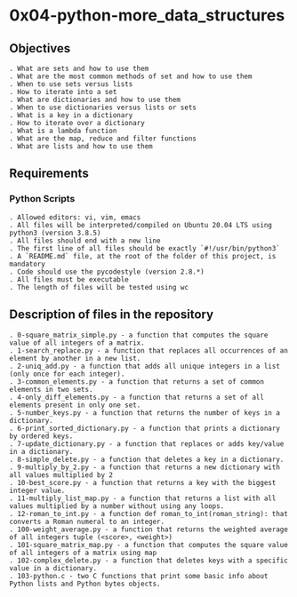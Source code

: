 # 0x04-python-more_data_structures

## Objectives

	. What are sets and how to use them
    . What are the most common methods of set and how to use them
    . When to use sets versus lists
    . How to iterate into a set
    . What are dictionaries and how to use them
    . When to use dictionaries versus lists or sets
    . What is a key in a dictionary
    . How to iterate over a dictionary
    . What is a lambda function
    . What are the map, reduce and filter functions
    . What are lists and how to use them

## Requirements

### Python Scripts

	. Allowed editors: vi, vim, emacs
    . All files will be interpreted/compiled on Ubuntu 20.04 LTS using python3 (version 3.8.5)
	. All files should end with a new line
	. The first line of all files should be exactly `#!/usr/bin/python3`
	. A `README.md` file, at the root of the folder of this project, is mandatory
    . Code should use the pycodestyle (version 2.8.*)
	. All files must be executable
	. The length of files will be tested using wc


## Description of files in the repository

	. 0-square_matrix_simple.py - a function that computes the square value of all integers of a matrix.
    . 1-search_replace.py - a function that replaces all occurrences of an element by another in a new list.
    . 2-uniq_add.py - a function that adds all unique integers in a list (only once for each integer).
    . 3-common_elements.py - a function that returns a set of common elements in two sets.
    . 4-only_diff_elements.py - a function that returns a set of all elements present in only one set.
    . 5-number_keys.py - a function that returns the number of keys in a dictionary.
    . 6-print_sorted_dictionary.py - a function that prints a dictionary by ordered keys.
    . 7-update_dictionary.py - a function that replaces or adds key/value in a dictionary.
    . 8-simple_delete.py - a function that deletes a key in a dictionary.
    . 9-multiply_by_2.py - a function that returns a new dictionary with all values multiplied by 2
    . 10-best_score.py - a function that returns a key with the biggest integer value.
    . 11-multiply_list_map.py - a function that returns a list with all values multiplied by a number without using any loops.
    . 12-roman_to_int.py - a function def roman_to_int(roman_string): that converts a Roman numeral to an integer.
    . 100-weight_average.py - a function that returns the weighted average of all integers tuple (<score>, <weight>)
    . 101-square_matrix_map.py - a function that computes the square value of all integers of a matrix using map
    . 102-complex_delete.py - a function that deletes keys with a specific value in a dictionary.
    . 103-python.c - two C functions that print some basic info about Python lists and Python bytes objects.
